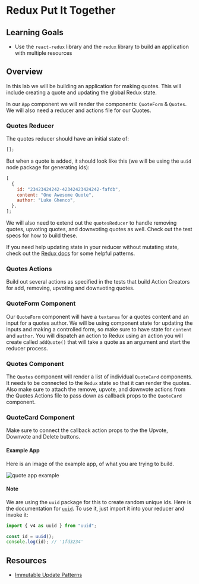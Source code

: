 # Redux Put It Together

## Learning Goals

- Use the `react-redux` library and the `redux` library to build an application
  with multiple resources

## Overview

In this lab we will be building an application for making quotes. This will
include creating a quote and updating the global Redux state.

In our `App` component we will render the components: `QuoteForm` & `Quotes`. We
will also need a reducer and actions file for our Quotes.

### Quotes Reducer

The quotes reducer should have an initial state of:

```javascript
[];
```

But when a quote is added, it should look like this (we will be using the `uuid`
node package for generating ids):

```javascript
[
  {
    id: "23423424242-42342423424242-fafdb",
    content: "One Awesome Quote",
    author: "Luke Ghenco",
  },
];
```

We will also need to extend out the `quotesReducer` to handle removing quotes,
upvoting quotes, and downvoting quotes as well. Check out the test specs for how
to build these.

If you need help updating state in your reducer without mutating state, check
out the [Redux docs][redux immutable updates] for some helpful patterns.

### Quotes Actions

Build out several actions as specified in the tests that build Action Creators
for add, removing, upvoting and downvoting quotes.

### QuoteForm Component

Our `QuoteForm` component will have a `textarea` for a quotes content and an
input for a quotes author. We will be using component state for updating the
inputs and making a controlled form, so make sure to have state for `content`
and `author`. You will dispatch an action to Redux using an action you will
create called `addQuote()` that will take a quote as an argument and start the
reducer process.

### Quotes Component

The `Quotes` component will render a list of individual `QuoteCard` components.
It needs to be connected to the `Redux` state so that it can render the quotes.
Also make sure to attach the remove, upvote, and downvote actions from the
Quotes Actions file to pass down as callback props to the `QuoteCard` component.

### QuoteCard Component

Make sure to connect the callback action props to the the Upvote, Downvote and
Delete buttons.

#### Example App

Here is an image of the example app, of what you are trying to build.

![quote app example](https://s3-us-west-2.amazonaws.com/curriculum-content/web-development/react/quote-app-image.png)

#### Note

We are using the `uuid` package for this to create random unique ids. Here is
the documentation for [`uuid`](https://github.com/uuidjs/uuid). To use it, just
import it into your reducer and invoke it:

```javascript
import { v4 as uuid } from "uuid";

const id = uuid();
console.log(id); // '1fd3234'
```

## Resources

- [Immutable Update Patterns][redux immutable updates]

[redux immutable updates]:
  https://redux.js.org/recipes/structuring-reducers/immutable-update-patterns
